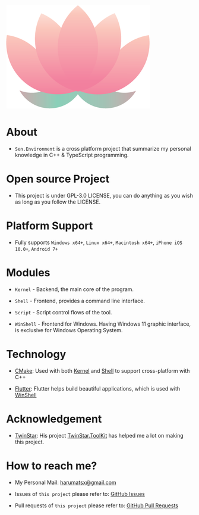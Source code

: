 # [![sen-logo](common/logo/display.png)](https://github.com/Haruma-VN/Sen.Environment)

# About

-   `Sen.Environment` is a cross platform project that summarize my personal knowledge in C++ & TypeScript programming.

# Open source Project

-   This project is under GPL-3.0 LICENSE, you can do anything as you wish as long as you follow the LICENSE.

# Platform Support

-   Fully supports `Windows x64+`, `Linux x64+`, `Macintosh x64+`, `iPhone iOS 10.0+`, `Android 7+`

# Modules

-   `Kernel` - Backend, the main core of the program.

-   `Shell` - Frontend, provides a command line interface.

-   `Script` - Script control flows of the tool.

-   `WinShell` - Frontend for Windows. Having Windows 11 graphic interface, is exclusive for Windows Operating System.

# Technology

-   [CMake](https://cmake.org/): Used with both [Kernel](https://github.com/Haruma-VN/Sen.Environment/tree/master/Kernel) and [Shell](https://github.com/Haruma-VN/Sen.Environment/tree/master/Shell) to support cross-platform with C++

-   [Flutter](https://flutter.dev/): Flutter helps build beautiful applications, which is used with [WinShell](https://github.com/Haruma-VN/Sen.Environment/tree/master/WinShell)

# Acknowledgement

-   [TwinStar](https://github.com/twinkles-twinstar/): His project [TwinStar.ToolKit](https://github.com/twinkles-twinstar/TwinStar.ToolKit) has helped me a lot on making this project.

# How to reach me?

-   My Personal Mail: harumatsx@gmail.com

-   Issues of `this project` please refer to: [GitHub Issues](https://github.com/Haruma-VN/Sen.Environment/issues)

-   Pull requests of `this project` please refer to: [GitHub Pull Requests](https://github.com/Haruma-VN/Sen.Environment/pulls)
